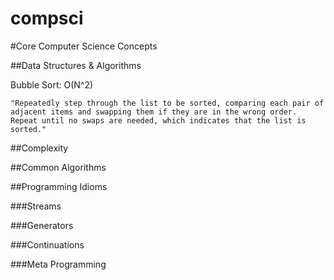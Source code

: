 compsci
=======

#Core Computer Science Concepts

##Data Structures & Algorithms

Bubble Sort: O(N^2)

    "Repeatedly step through the list to be sorted, comparing each pair of adjacent items and swapping them if they are in the wrong order. Repeat until no swaps are needed, which indicates that the list is sorted."




##Complexity


##Common Algorithms





##Programming Idioms

###Streams

###Generators

###Continuations

###Meta Programming

